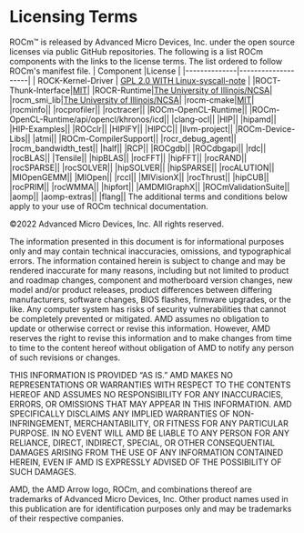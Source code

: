 # Licensing Terms

ROCm™ is released by Advanced Micro Devices, Inc. under the open source licenses via public GitHub repositories. The following is a list ROCm components with the links to the license terms. The list ordered to follow ROCm's manifest file.
| Component                 |License  |
|--------------|--------------------|
| ROCK-Kernel-Driver | [GPL 2.0 WITH Linux-syscall-note](https://github.com/RadeonOpenCompute/ROCK-Kernel-Driver/blob/master/COPYING)   |
|ROCT-Thunk-Interface|[MIT](https://github.com/RadeonOpenCompute/ROCT-Thunk-Interface/blob/master/LICENSE.md)|
|ROCR-Runtime|[The University of Illinois/NCSA](https://github.com/RadeonOpenCompute/ROCR-Runtime/blob/master/LICENSE.txt)|
|rocm_smi_lib|[The University of Illinois/NCSA](https://github.com/RadeonOpenCompute/rocm_smi_lib/blob/master/License.txt)|
|rocm-cmake|[MIT](https://github.com/RadeonOpenCompute/rocm-cmake/blob/develop/LICENSE)|
|rocminfo||
|rocprofiler||
|roctracer||
|ROCm-OpenCL-Runtime||
|ROCm-OpenCL-Runtime/api/opencl/khronos/icd||
|clang-ocl||
|HIP||
|hipamd||
|HIP-Examples||
|ROCclr||
|HIPIFY||
|HIPCC||
|llvm-project||
|ROCm-Device-Libs||
|atmi||
|ROCm-CompilerSupport||
|rocr_debug_agent||
|rocm_bandwidth_test||
|half||
|RCP||
|ROCgdb||
|ROCdbgapi||
|rdc||
|rocBLAS||
|Tensile||
|hipBLAS||
|rocFFT||
|hipFFT||
|rocRAND||
|rocSPARSE||
|rocSOLVER||
|hipSOLVER||
|hipSPARSE||
|rocALUTION||
|MIOpenGEMM||
|MIOpen||
|rccl||
|MIVisionX||
|rocThrust||
|hipCUB||
|rocPRIM||
|rocWMMA||
|hipfort||
|AMDMIGraphX||
|ROCmValidationSuite||
|aomp||
|aomp-extras||
|flang||
The additional terms and conditions below apply to your use of ROCm technical documentation.

©2022 Advanced Micro Devices, Inc. All rights reserved.

The information presented in this document is for informational purposes only and may contain technical inaccuracies, omissions, and typographical errors. The information contained herein is subject to change and may be rendered inaccurate for many reasons, including but not limited to product and roadmap changes, component and motherboard version changes, new model and/or product releases, product differences between differing manufacturers, software changes, BIOS flashes, firmware upgrades, or the like. Any computer system has risks of security vulnerabilities that cannot be completely prevented or mitigated. AMD assumes no obligation to update or otherwise correct or revise this information. However, AMD reserves the right to revise this information and to make changes from time to time to the content hereof without obligation of AMD to notify any person of such revisions or changes.

THIS INFORMATION IS PROVIDED “AS IS.” AMD MAKES NO REPRESENTATIONS OR WARRANTIES WITH RESPECT TO THE CONTENTS HEREOF AND ASSUMES NO RESPONSIBILITY FOR ANY INACCURACIES, ERRORS, OR OMISSIONS THAT MAY APPEAR IN THIS INFORMATION. AMD SPECIFICALLY DISCLAIMS ANY IMPLIED WARRANTIES OF NON-INFRINGEMENT, MERCHANTABILITY, OR FITNESS FOR ANY PARTICULAR PURPOSE. IN NO EVENT WILL AMD BE LIABLE TO ANY PERSON FOR ANY RELIANCE, DIRECT, INDIRECT, SPECIAL, OR OTHER CONSEQUENTIAL DAMAGES ARISING FROM THE USE OF ANY INFORMATION CONTAINED HEREIN, EVEN IF AMD IS EXPRESSLY ADVISED OF THE POSSIBILITY OF SUCH DAMAGES.

AMD, the AMD Arrow logo, ROCm, and combinations thereof are trademarks of Advanced Micro Devices, Inc. Other product names used in this publication are for identification purposes only and may be trademarks of their respective companies.

 